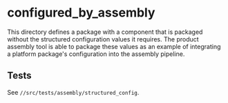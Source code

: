 # configured_by_assembly

This directory defines a package with a component that is packaged without the
structured configuration values it requires. The product assembly tool is able
to package these values as an example of integrating a platform package's
configuration into the assembly pipeline.

## Tests

See `//src/tests/assembly/structured_config`.

